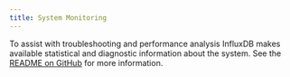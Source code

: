 ```yaml
---
title: System Monitoring
---
```


To assist with troubleshooting and performance analysis InfluxDB makes available statistical and diagnostic information about the system. See the [README on GitHub](https://github.com/influxdb/influxdb/blob/master/monitor/README.md) for more information.